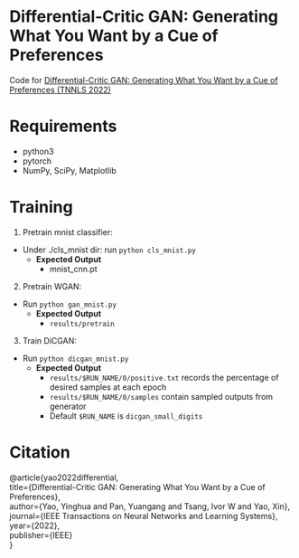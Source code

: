 # Differential-Critic GAN: Generating What You Want by a Cue of Preferences
Code for [Differential-Critic GAN: Generating What You Want by a Cue of Preferences (TNNLS 2022)](https://arxiv.org/abs/2107.06700)

# Requirements
- python3
- pytorch
- NumPy, SciPy, Matplotlib

# Training  
1) Pretrain mnist classifier:  
  - Under ./cls_mnist dir: run `python cls_mnist.py`  
    - **Expected Output**  
      - mnist_cnn.pt

2) Pretrain WGAN:
  - Run `python gan_mnist.py`
    - **Expected Output**  
      - `results/pretrain`
    
3) Train DiCGAN:
  - Run `python dicgan_mnist.py`
    - **Expected Output**
      - `results/$RUN_NAME/0/positive.txt` records the percentage of desired samples at each epoch
      - `results/$RUN_NAME/0/samples` contain sampled outputs from generator
      - Default `$RUN_NAME` is `dicgan_small_digits` 
    
# Citation
@article{yao2022differential,  
  title={Differential-Critic GAN: Generating What You Want by a Cue of Preferences},  
  author={Yao, Yinghua and Pan, Yuangang and Tsang, Ivor W and Yao, Xin},  
  journal={IEEE Transactions on Neural Networks and Learning Systems},  
  year={2022},  
  publisher={IEEE}  
}
